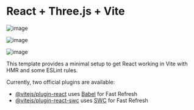 # React + Three.js + Vite
  ![image](https://github.com/Danyal494/Computer-Portfolio/assets/167676132/0571559b-45f7-43ef-b201-01b04672464e)

![image](https://github.com/Danyal494/Computer-Portfolio/assets/167676132/3955e712-6c0c-4afc-9912-625c002083ce)

![image](https://github.com/Danyal494/Computer-Portfolio/assets/167676132/a8063dc0-aa1f-4502-95e1-70119413552b)


This template provides a minimal setup to get React working in Vite with HMR and some ESLint rules.

Currently, two official plugins are available:

- [@vitejs/plugin-react](https://github.com/vitejs/vite-plugin-react/blob/main/packages/plugin-react/README.md) uses [Babel](https://babeljs.io/) for Fast Refresh
- [@vitejs/plugin-react-swc](https://github.com/vitejs/vite-plugin-react-swc) uses [SWC](https://swc.rs/) for Fast Refresh

